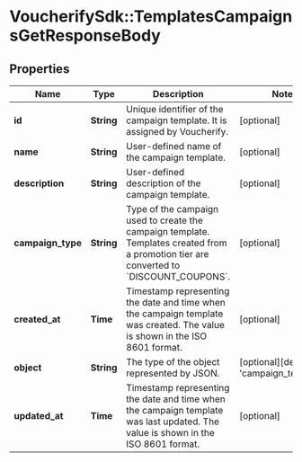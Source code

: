 # VoucherifySdk::TemplatesCampaignsGetResponseBody

## Properties

| Name | Type | Description | Notes |
| ---- | ---- | ----------- | ----- |
| **id** | **String** | Unique identifier of the campaign template. It is assigned by Voucherify. | [optional] |
| **name** | **String** | User-defined name of the campaign template. | [optional] |
| **description** | **String** | User-defined description of the campaign template. | [optional] |
| **campaign_type** | **String** | Type of the campaign used to create the campaign template. Templates created from a promotion tier are converted to &#x60;DISCOUNT_COUPONS&#x60;. | [optional] |
| **created_at** | **Time** | Timestamp representing the date and time when the campaign template was created. The value is shown in the ISO 8601 format. | [optional] |
| **object** | **String** | The type of the object represented by JSON. | [optional][default to &#39;campaign_template&#39;] |
| **updated_at** | **Time** | Timestamp representing the date and time when the campaign template was last updated. The value is shown in the ISO 8601 format. | [optional] |

